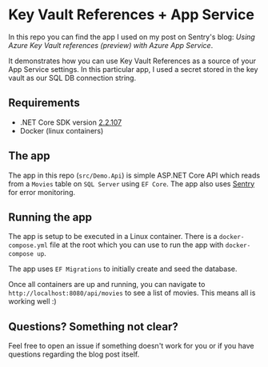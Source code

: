 # Key Vault References + App Service

In this repo you can find the app I used on my post on Sentry's blog: *Using Azure Key Vault references (preview) with Azure App Service*.

It demonstrates how you can use Key Vault References as a source of your App Service settings. In this particular app, I used a secret stored in the key vault as our SQL DB connection string.


## Requirements

- .NET Core SDK version [2.2.107](https://dotnet.microsoft.com/download/dotnet-core/2.2)
- Docker (linux containers)

## The app

The app in this repo (`src/Demo.Api`) is simple ASP.NET Core API which reads from a `Movies` table on `SQL Server` using `EF Core`. The app also uses [Sentry](https://sentry.io) for error monitoring.


## Running the app

The app is setup to be executed in a Linux container. There is a `docker-compose.yml` file at the root which you can use to run the app with `docker-compose up`.

The app uses `EF Migrations` to initially create and seed the database.

Once all containers are up and running, you can navigate to `http://localhost:8080/api/movies` to see a list of movies. This means all is working well :)


## Questions? Something not clear?

Feel free to open an issue if something doesn't work for you or if you have questions regarding the blog post itself.